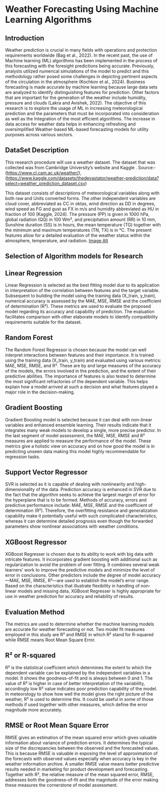 # Weather Forecasting Using Machine Learning Algorithms

## Introduction

Weather prediction is crucial in many fields with operations and protection requirements worldwide (Bag et al., 2022). In the recent past, the use of Machine learning (ML) algorithms has been implemented in the process of this forecasting with the foresight predictions being accurate. Previously, analysts utilized numerical simulations of the model to predict and this methodology rather posed some challenges in depicting pertinent aspects of the circulation in the atmosphere (Kochkov et al., 2024). Business forecasting is made accurate by machine learning because large data sets are analyzed to identify distinguishing features for prediction. Other factors that are important for the generation of the weather include humidity, pressure and clouds (Lakra and Avishek, 2022). The objective of this research is to explore the usage of ML in increasing meteorological prediction and the parameters that must be incorporated into consideration as well as the Integration of the most efficient algorithms. The increase in data access for weather data helps in enhancing refreshing and oversimplified Weather-based ML-based forecasting models for utility purposes across various sectors.

## DataSet Description

This research procedure will use a weather dataset. The dataset that was collected was from Cambridge University’s website and Kaggle . Source:- (https://www.cl.cam.ac.uk/weather/),  (https://www.kaggle.com/datasets/thedevastator/weather-prediction/data?select=weather_prediction_dataset.csv)

This dataset consists of descriptions of meteorological variables along with both raw and Units converted forms. The other independent variables are cloud cover, abbreviated as CC in oktas, wind direction as DD in degrees, wind speed as FG and gust as FX in m/s and humidity abbreviated as HU in fraction of 100 (Kaggle, 2024). The pressure (PP) is given in 1000 hPa, global radiation (QQ) in 100 Wm², and precipitation amount (RR) in 10 mm, Sunshine duration (SS) is in hours, the mean temperature (TG) together with the minimum and maximum temperatures (TN, TX) is in °C. The present features allow for a detailed evaluation of the weather status within the atmosphere, temperature, and radiation. 
[Image Alt](Doc3_page-0001.jpg)


## Selection of Algorithm models for Research
## Linear Regression

Linear Regression is selected as the best fitting model due to its application in interpretation of the correlation between features and the target variable. Subsequent to building the model using the training data (X_train, y_train), numerical accuracy is assessed by the MAE, MSE, RMSE and the coefficient of determination (R²). These metrics are used to evaluate the proposed model regarding its accuracy and capability of prediction. The evaluation facilitates comparison with other elaborate models to identify compatibility requirements suitable for the dataset.
## Random Forest

The Random Forest Regressor is chosen because the model can well interpret interactions between features and their importance. It is trained using the training data (X_train, y_train) and evaluated using various metrics: MAE, MSE, RMSE, and R². These are by and large measures of the accuracy of the models, the errors involved in the prediction, and the extent of their predictive abilities. The importance of features is also tested to determine the most significant refractories of the dependent variable. This helps explain how a model arrived at such a decision and what features played a major role in the decision-making.
## Gradient Boosting

Gradient Boosting model is selected because it can deal with non-linear variables and enhanced ensemble learning. Their results indicate that it integrates many weak models to develop a single, more precise predictor. In the last segment of model assessment, the MAE, MSE, RMSE and R² measures are applied to measure the performance of the model. These metrics give a holistic view on accuracy and on how good the model is in predicting unseen data making this model highly recommendable for regression tasks. 
## Support Vector Regressor

SVR is selected as it is capable of dealing with nonlinearity and high-dimensionality of the data. Prediction accuracy is enhanced in SVR due to the fact that the algorithm seeks to achieve the largest margin of error for the hyperplane that is to be formed. Methods of accuracy, errors and predictive performance include: MAE, MSE, RMSE and the coefficient of determination (R²). Therefore, the overfitting resistance and generalization capability make it potentially useful with such complicated characteristics, whereas it can determine detailed prognosis even though the forwarded parameters show nonlinear associations with weather conditions.
## XGBoost Regressor
XGBoost Regresser is chosen due to its ability to work with big data with intricate features. It incorporates gradient boosting with additional such as regularization to avoid the problem of over fitting. It combines several weak learners’ work to improve the predictive models and minimize the level of error in conclusions. Other predictors include the degree of model accuracy—MAE, MSE, RMSE, R²—are used to establish the model’s error range. Based on the characteristics that illustrate flexibility in handling of non-linear models and missing data, XGBoost Regresser is highly appropriate for use in weather prediction for accuracy and reliability of results.
## Evaluation Method

The metrics are used to determine whether the machine learning models are accurate for weather forecasting or not. Two model fit measures employed in this study are R² and RMSE in which R² stand for R-squared while RMSE means Root Mean Square Error.
## R² or R-squared

R² is the statistical coefficient which determines the extent to which the dependent variable can be explained by the independent variables in a model. It shows the goodness-of-fit and is always between 0 and 1. The value of R² is higher in case of better interpretation of the variability, accordingly low R² value indicates poor prediction capability of the model. In meteorology to show how well the model gives the right picture of the weather, R² is used to determine this. It could be useful in some of those methods if used together with other measures, which define the error magnitude more accurately.
## RMSE or Root Mean Square Error

RMSE gives an estimation of the mean squared error which gives valuable information about variance of prediction errors. It determines the typical size of the discrepancies between the observed and the forecasted values. This is because RMSE is valuable in exposing the level of approximation of the forecasts with observed values especially when accuracy is key in the weather information archive. A smaller RMSE value means better predictive results needed in marketing for product development and forecasting. Together with R², the relative measure of the mean squared error, RMSE, addresses both the goodness-of-fit and the magnitude of the error making these measures the cornerstone of model assessment.


